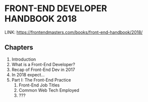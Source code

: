 # FRONT-END DEVELOPER HANDBOOK 2018

LINK: https://frontendmasters.com/books/front-end-handbook/2018/

## Chapters

1. Introduction
2. What is a Front-End Developer?
3. Recap of Front-End Dev in 2017
4. In 2018 expect...
5. Part I: The Front-End Practice
   1. Front-End Job Titles
   2. Common Web Tech Employed
   3. ???
